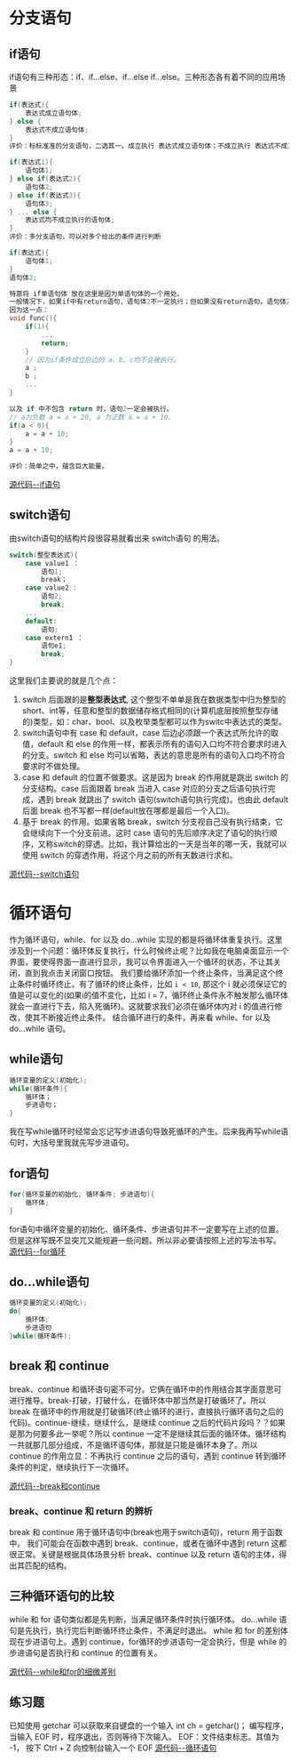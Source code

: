 # 分支语句
## if语句
if语句有三种形态：if、if...else、if...else if...else。三种形态各有着不同的应用场景
```c++
if(表达式){
    表达式成立语句体;
} else {
    表达式不成立语句体;
}
评价：标标准准的分支语句，二选其一。成立执行 表达式成立语句体；不成立执行 表达式不成立语句体。
```

```c++
if(表达式1){
    语句体1;
} else if(表达式2){
    语句体2;
} else if(表达式3){
    语句体3;
} ... else {
    表达式均不成立执行的语句体;
}
评价：多分支语句，可以对多个给出的条件进行判断
```

```c++
if(表达式){
    语句体1;
}
语句体2;

特意将 if单语句体 放在这里是因为单语句体的一个用处。
一般情况下，如果if中有return语句，语句体2不一定执行；但如果没有return语句，语句体2一定执行。
因为这一点：
void func(){
    if(1){
        ...
        return;
    }
    // 因为if条件成立后边的 a、b、c均不会被执行。
    a ;
    b ;
    ...
}

以及 if 中不包含 return 时，语句2一定会被执行。
// a为负数 a = a + 20, a 为正数 a = a + 10.
if(a < 0){
    a = a + 10;
}
a = a + 10;

评价：简单之中，蕴含巨大能量。
```
[源代码--if语句](./assets/source/BlockAndStatement/if.c)   

## switch语句
由switch语句的结构片段很容易就看出来 switch语句 的用法。
```c++
switch(整型表达式){
    case value1 ：
        语句1;
        break；
    case value2 :
        语句2;
        break;
    ...
    default:
        语句;
    case extern1 ：
        语句e1;
        break;
}
```
这里我们主要说的就是几个点：
1. switch 后面跟的是**整型表达式**, 这个整型不单单是我在数据类型中归为整型的short、int等，任意和整型的数据储存格式相同的(计算机底层按照整型存储的)类型，如：char、bool、以及枚举类型都可以作为switc中表达式的类型。
1. switch语句中有 case 和 default，case 后边必须跟一个表达式所允许的取值，default 和 else 的作用一样，都表示所有的语句入口均不符合要求时进入的分支。switch 和 else 均可以省略，表达的意思是所有的语句入口均不符合要求时不做处理。
1. case 和 default 的位置不做要求。这是因为 break 的作用就是跳出 switch 的分支结构。case 后面跟着 break 当进入 case 对应的分支之后语句执行完成，遇到 break 就跳出了 switch 语句(switch语句执行完成)。也由此 default 后面 break 也不写都一样(default放在哪都是最后一个入口)。
1. 基于 break 的作用。如果省略 break，switch 分支视自己没有执行结束，它会继续向下一个分支前进。这时 case 语句的先后顺序决定了语句的执行顺序，又称switch的穿透。比如，我计算给出的一天是当年的哪一天，我就可以使用 switch 的穿透作用，将这个月之前的所有天数进行求和。

[源代码--switch语句](./assets/source/BlockAndStatement/switch.c)      

# 循环语句
作为循环语句，while、for 以及 do...while 实现的都是将循环体重复执行。这里涉及到一个问题：循环体反复执行，什么时候终止呢？比如我在电脑桌面显示一个界面，要使得界面一直进行显示，我可以令界面进入一个循环的状态，不让其关闭，直到我点击关闭窗口按钮。
我们要给循环添加一个终止条件，当满足这个终止条件时循环终止。有了循环的终止条件，比如 `i < 10`, 那这个 i 就必须保证它的值是可以变化的(如果i的值不变化，比如 i = 7，循环终止条件永不触发那么循环体就会一直进行下去，陷入死循环)。这就要求我们必须在循环体内对 i 的值进行修改，使其不断接近终止条件。
结合循环进行的条件，再来看 while、for 以及 do...while 语句。
## while语句
```c++
循环变量的定义(初始化);
while(循环条件){
    循环体；
    步进语句；
}
```
我在写while循环时经常会忘记写步进语句导致死循环的产生。后来我再写while语句时，大括号里我就先写步进语句。


## for语句
```c++
for(循环变量的初始化; 循环条件; 步进语句){
    循环体;
}
```
for语句中循环变量的初始化、循环条件、步进语句并不一定要写在上述的位置。但是这样写既不显突兀又能规避一些问题。所以非必要请按照上述的写法书写。
[源代码--for循环](./assets/source/BlockAndStatement/for.c)   

## do...while语句
```c++
循环变量的定义(初始化);
do{
    循环体;
    步进语句
}while(循环条件);
```

## break 和 continue
break、continue 和循环语句密不可分。它俩在循环中的作用结合其字面意思可进行推导。break-打破，打破什么，在循环体中那当然是打破循环了。所以 break 在循环中的作用就是打破循环(终止循环的进行，直接执行循环语句之后的代码)。continue-继续，继续什么，是继续 continue 之后的代码片段吗？？如果是那为何要多此一举呢？所以 continue 一定不是继续其后面的循环体。循环结构一共就那几部分组成，不是循环语句体，那就是只能是循环本身了。所以 continue 的作用立显：不再执行 continue 之后的语句，遇到 continue 转到循环条件的判定，继续执行下一次循环。

[源代码--break和continue](./assets/source/BlockAndStatement/breakContinue.c)

### break、continue 和 return 的辨析
break 和 continue 用于循环语句中(break也用于switch语句)，return 用于函数中。
我们可能会在函数中遇到 break、continue，或者在循环中遇到 return 这都很正常。关键是根据具体场景分析 break、continue 以及 return 语句的主体，得出其匹配的结构。

## 三种循环语句的比较
while 和 for 语句类似都是先判断，当满足循环条件时执行循环体。
do...while 语句是先执行，执行完后判断循环终止条件，不满足时退出。
while 和 for 的差别体现在步进语句上。遇到 continue，for循环的步进语句一定会执行，但是 while 的步进语句是否执行和 continue 的位置有关。

[源代码--while和for的细微差别](./assets/source/BlockAndStatement/while_for.c)      

## 练习题
已知使用 getchar 可以获取来自键盘的一个输入 int ch = getchar()；
编写程序，当输入 EOF 时，程序退出，否则等待下次输入。
EOF：文件结束标志。其值为 -1， 按下 Ctrl + Z 向控制台输入一个 EOF
[源代码--循环语句](./assets/source/BlockAndStatement/xunhuan.c)     